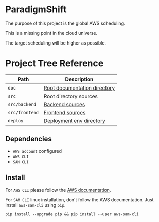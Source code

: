 # ParadigmShift

The purpose of this project is the global AWS scheduling.

This is a missing point in the cloud universe.

The target scheduling will be higher as possible.

# Project Tree Reference

| Path           | Description                                             |
|----------------|---------------------------------------------------------|
| `doc`          | [Root documentation directory](doc/rootdoc.md)          |
| `src`          | Root directory sources                                  |
| `src/backend`  | [Backend sources](src/backend/README.md)                |
| `src/frontend` | [Frontend sources](src/frontend/README.md)              |
| `deploy`       | [Deployment env directory](deploy/README.md)            |


## Dependencies

  - `AWS account` configured
  - `AWS CLI`
  - `SAM CLI`

## Install

For `AWS CLI` please follow the [AWS documentation](https://docs.aws.amazon.com/cli/latest/userguide/install-cliv2.html).

For `SAM CLI` linux installation, don't follow the AWS documentation. Just install `aws-sam-cli` using `pip`.

`pip install --upgrade pip && pip install --user aws-sam-cli`
